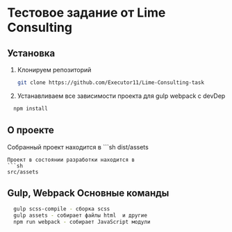 # Тестовое задание от Lime Consulting

## Установка

1. Клонируем репозиторий
   ```sh
   git clone https://github.com/Executor11/Lime-Consulting-task
   ```
   
 2. Устанавливаем все зависимости проекта для gulp webpack с devDep
 ```sh
   npm install
   ```
   
   
 ## О проекте
 Собранный проект находится в ```sh
   dist/assets
   ```
 Проект в состоянии разработки находится в 
 ```sh
   src/assets
   ```
   
 ## Gulp, Webpack Основные команды
 ```sh
   gulp scss-compile - сборка scss
   gulp assets - собирает файлы html  и другие
   npm run webpack - собирает JavaScript модули
   ```
 
 
